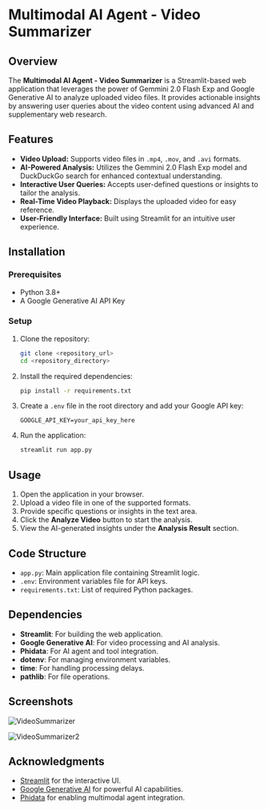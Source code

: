 # Multimodal AI Agent - Video Summarizer

## Overview
The **Multimodal AI Agent - Video Summarizer** is a Streamlit-based web application that leverages the power of Gemmini 2.0 Flash Exp and Google Generative AI to analyze uploaded video files. It provides actionable insights by answering user queries about the video content using advanced AI and supplementary web research.

## Features
- **Video Upload:** Supports video files in `.mp4`, `.mov`, and `.avi` formats.
- **AI-Powered Analysis:** Utilizes the Gemmini 2.0 Flash Exp model and DuckDuckGo search for enhanced contextual understanding.
- **Interactive User Queries:** Accepts user-defined questions or insights to tailor the analysis.
- **Real-Time Video Playback:** Displays the uploaded video for easy reference.
- **User-Friendly Interface:** Built using Streamlit for an intuitive user experience.

## Installation

### Prerequisites
- Python 3.8+
- A Google Generative AI API Key

### Setup
1. Clone the repository:
   ```bash
   git clone <repository_url>
   cd <repository_directory>
   ```
2. Install the required dependencies:
   ```bash
   pip install -r requirements.txt
   ```
3. Create a `.env` file in the root directory and add your Google API key:
   ```env
   GOOGLE_API_KEY=your_api_key_here
   ```
4. Run the application:
   ```bash
   streamlit run app.py
   ```

## Usage
1. Open the application in your browser.
2. Upload a video file in one of the supported formats.
3. Provide specific questions or insights in the text area.
4. Click the **Analyze Video** button to start the analysis.
5. View the AI-generated insights under the **Analysis Result** section.

## Code Structure
- `app.py`: Main application file containing Streamlit logic.
- `.env`: Environment variables file for API keys.
- `requirements.txt`: List of required Python packages.

## Dependencies
- **Streamlit**: For building the web application.
- **Google Generative AI**: For video processing and AI analysis.
- **Phidata**: For AI agent and tool integration.
- **dotenv**: For managing environment variables.
- **time**: For handling processing delays.
- **pathlib**: For file operations.

## Screenshots
![VideoSummarizer](https://github.com/user-attachments/assets/b14e8806-f9ab-40f8-b642-1de789b788fa)

![VideoSummarizer2](https://github.com/user-attachments/assets/d060546f-b09c-4af7-a13c-5a397b032568)

## Acknowledgments
- [Streamlit](https://streamlit.io/) for the interactive UI.
- [Google Generative AI](https://cloud.google.com/generative-ai) for powerful AI capabilities.
- [Phidata](https://phidata.com/) for enabling multimodal agent integration.

